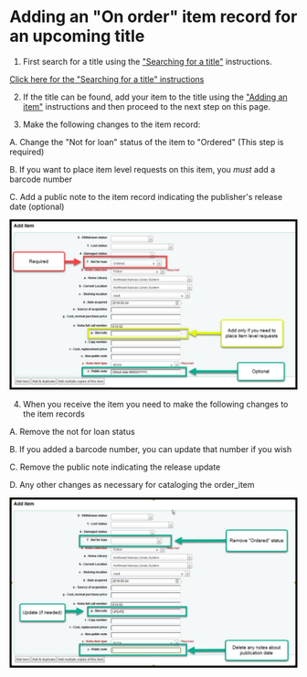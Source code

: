# Adding an "On order" item record for an upcoming title

1. First search for a title using the ["Searching for a title"](../searching-for-a-title.md) instructions.

[Click here for the "Searching for a title" instructions](../searching-for-a-title.md)

2. If the title can be found, add your item to the title using the ["Adding an item"](../title-already-exists/adding-an-item.md) instructions and then proceed to the next step on this page.

3. Make the following changes to the item record:

  A. Change the "Not for loan" status of the item to "Ordered" (This step is required)

  B. If you want to place item level requests on this item, you _must_ add a barcode number

  C. Add a public note to the item record indicating the publisher's release date (optional)

![Pre-adding on order item](../.gitbook/assets/2010-onorder.jpg)

4. When you receive the item you need to make the following changes to the item records

  A. Remove the not for loan status

  B. If you added a barcode number, you can update that number if you wish

  C. Remove the public note indicating the release update

  D. Any other changes as necessary for cataloging the order_item

![Add on order item](../.gitbook/assets/2020-onorder.jpg)
